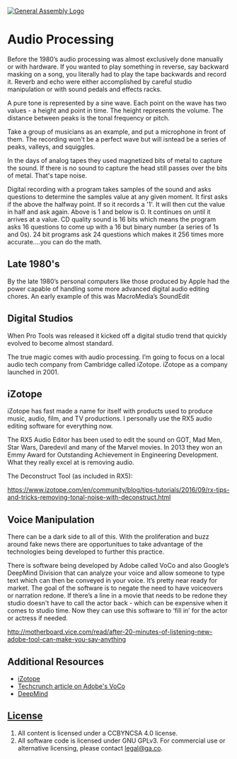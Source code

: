 [![General Assembly Logo](https://camo.githubusercontent.com/1a91b05b8f4d44b5bbfb83abac2b0996d8e26c92/687474703a2f2f692e696d6775722e636f6d2f6b6538555354712e706e67)](https://generalassemb.ly/education/web-development-immersive)

# Audio Processing

Before the 1980’s audio processing was almost exclusively done manually or with hardware.  If you wanted to play something in reverse, say backward masking on a song, you literally had to play the tape backwards and record it. Reverb and echo were either accomplished by careful studio manipulation or with sound pedals and effects racks.

A pure tone is represented by a sine wave.  Each point on the wave has two values -  a height and point in time.  The height represents the volume. The distance between peaks is the tonal frequency or pitch.

Take a group of musicians as an example, and put a microphone in front of them.  The recording won't be a perfect wave but will isntead be a series of peaks, valleys, and squiggles.

In the days of analog tapes they used magnetized bits of metal to capture the sound.  If there is no sound to capture the head still passes over the bits of metal.  That's tape noise.

Digital recording with a program takes samples of the sound and asks questions to determine the samples value at any given moment.  It first asks if the above the halfway point.  If so it records a '1'. It will then cut the value in half and ask again.  Above is 1 and below is 0.  It continues on until it arrives at a value.  CD quality sound is 16 bits which means the program asks 16 questions to come up with a 16 but binary number (a series of 1s and 0s).  24 bit programs ask 24 questions which makes it 256 times more accurate....you can do the math.

## Late 1980's

By the late 1980’s personal computers like those produced by Apple had the power capable of handling some more advanced digital audio editing chores.  An early example of this was MacroMedia’s SoundEdit


## Digital Studios

When Pro Tools was released it kicked off a digital studio trend that quickly evolved to become almost standard.

The true magic comes with audio processing.   I’m going to focus on a local audio tech company from Cambridge called iZotope.  iZotope as a company launched in 2001.


## iZotope

iZotope has fast made a name for itself with products used to produce music, audio, film, and TV productions.  I personally use the RX5 audio editing software for everything now.

The RX5 Audio Editor has been used to edit the sound on GOT, Mad Men, Star Wars, Daredevil and many of the Marvel movies.  In 2013 they won an Emmy Award for Outstanding Achievement in Engineering Development. What they really excel at is removing audio.

The Deconstruct Tool (as included in RX5):

https://www.izotope.com/en/community/blog/tips-tutorials/2016/09/rx-tips-and-tricks-removing-tonal-noise-with-deconstruct.html


## Voice Manipulation

There can be a dark side to all of this. With the proliferation and buzz around fake news there are opportunitues to take advantage of the technologies being developed to further this practice.

There is software being developed by Adobe called VoCo and also Google’s DeepMind Division that can analyze your voice and allow someone to type text which can then be conveyed in your voice. It’s pretty near ready for market.  The goal of the software is  to negate the need to have voiceovers or narration redone.  If there’s a line in a movie that needs to be redone they studio doesn't have to call the actor back - which can be expensive when it comes to studio time.  Now they can use this software to ‘fill in’ for the actor or actress if needed.

http://motherboard.vice.com/read/after-20-minutes-of-listening-new-adobe-tool-can-make-you-say-anything


## Additional Resources

- [iZotope](https://www.izotope.com/)
- [Techcrunch article on Adobe's VoCo](https://techcrunch.com/2016/11/03/adobes-project-voco-lets-you-edit-speech-as-easily-as-text/)
- [DeepMind](https://deepmind.com/)



## [License](LICENSE)

1.  All content is licensed under a CC­BY­NC­SA 4.0 license.
1.  All software code is licensed under GNU GPLv3. For commercial use or
    alternative licensing, please contact legal@ga.co.
